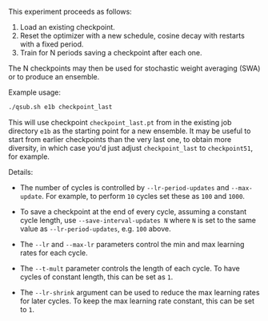 This experiment proceeds as follows:

1. Load an existing checkpoint.
2. Reset the optimizer with a new schedule, cosine decay with restarts with a fixed period.
3. Train for N periods saving a checkpoint after each one.

The N checkpoints may then be used for stochastic weight averaging
(SWA) or to produce an ensemble.

Example usage:

```bash
./qsub.sh e1b checkpoint_last
```

This will use checkpoint `checkpoint_last.pt` from in the existing job
directory `e1b` as the starting point for a new ensemble. It may be
useful to start from earlier checkpoints than the very last one, to
obtain more diversity, in which case you'd just adjust
`checkpoint_last` to `checkpoint51`, for example.

Details:

* The number of cycles is controlled by `--lr-period-updates`
  and `--max-update`. For example, to perform `10` cycles set
  these as `100` and `1000`.

* To save a checkpoint at the end of every cycle, assuming a constant
  cycle length, use `--save-interval-updates N` where `N` is set to
  the same value as `--lr-period-updates`, e.g. `100` above.

* The `--lr` and `--max-lr` parameters control the min and max
  learning rates for each cycle.

* The `--t-mult` parameter controls the length of each cycle.
  To have cycles of constant length, this can be set as `1`.

* The `--lr-shrink` argument can be used to reduce the max learning
  rates for later cycles. To keep the max learning rate constant, this
  can be set to `1`.